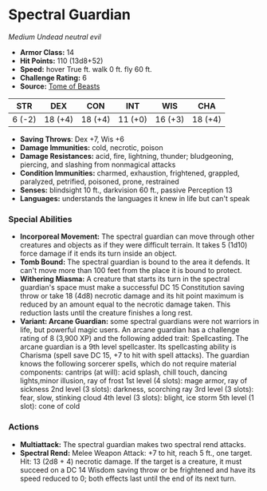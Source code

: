 # Spectral Guardian

*Medium* *Undead* *neutral evil*

- **Armor Class:** 14
- **Hit Points:** 110 (13d8+52)
- **Speed:** hover True ft. walk 0 ft. fly 60 ft.
- **Challenge Rating:** 6
- **Source:** [Tome of Beasts](https://koboldpress.com/kpstore/product/tome-of-beasts-for-5th-edition-print/)

| STR | DEX | CON | INT | WIS | CHA |
| --- | --- | --- | --- | --- | --- |
| 6 (-2) | 18 (+4) | 18 (+4) | 11 (+0) | 16 (+3) | 18 (+4) |

- **Saving Throws**: Dex +7, Wis +6
- **Damage Immunities:** cold, necrotic, poison
- **Damage Resistances:** acid, fire, lightning, thunder; bludgeoning, piercing, and slashing from nonmagical attacks
- **Condition Immunities:** charmed, exhaustion, frightened, grappled, paralyzed, petrified, poisoned, prone, restrained
- **Senses:** blindsight 10 ft., darkvision 60 ft., passive Perception 13
- **Languages:** understands the languages it knew in life but can't speak
### Special Abilities
- **Incorporeal Movement:** The spectral guardian can move through other creatures and objects as if they were difficult terrain. It takes 5 (1d10) force damage if it ends its turn inside an object.
- **Tomb Bound:** The spectral guardian is bound to the area it defends. It can't move more than 100 feet from the place it is bound to protect.
- **Withering Miasma:** A creature that starts its turn in the spectral guardian's space must make a successful DC 15 Constitution saving throw or take 18 (4d8) necrotic damage and its hit point maximum is reduced by an amount equal to the necrotic damage taken. This reduction lasts until the creature finishes a long rest.
- **Variant: Arcane Guardian:** some spectral guardians were not warriors in life, but powerful magic users. An arcane guardian has a challenge rating of 8 (3,900 XP) and the following added trait: Spellcasting. The arcane guardian is a 9th level spellcaster. Its spellcasting ability is Charisma (spell save DC 15, +7 to hit with spell attacks). The guardian knows the following sorcerer spells, which do not require material components:  cantrips (at will): acid splash, chill touch, dancing lights,minor illusion, ray of frost  1st level (4 slots): mage armor, ray of sickness  2nd level (3 slots): darkness, scorching ray  3rd level (3 slots): fear, slow, stinking cloud  4th level (3 slots): blight, ice storm  5th level (1 slot): cone of cold
### Actions
- **Multiattack:** The spectral guardian makes two spectral rend attacks.
- **Spectral Rend:** Melee Weapon Attack: +7 to hit, reach 5 ft., one target. Hit: 13 (2d8 + 4) necrotic damage. If the target is a creature, it must succeed on a DC 14 Wisdom saving throw or be frightened and have its speed reduced to 0; both effects last until the end of its next turn.
